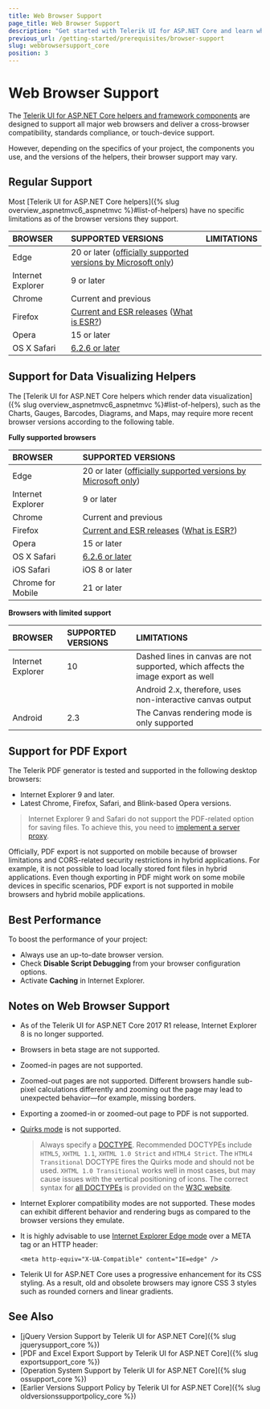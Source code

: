 ```yaml
---
title: Web Browser Support
page_title: Web Browser Support
description: "Get started with Telerik UI for ASP.NET Core and learn which are the browsers supported by the framework components."
previous_url: /getting-started/prerequisites/browser-support
slug: webbrowsersupport_core
position: 3
---
```


# Web Browser Support

The [Telerik UI for ASP.NET Core helpers and framework components](https://demos.telerik.com/aspnet-core/) are designed to support all major web browsers and deliver a cross-browser compatibility, standards compliance, or touch-device support.

However, depending on the specifics of your project, the components you use, and the versions of the helpers, their browser support may vary.

## Regular Support

Most [Telerik UI for ASP.NET Core helpers]({% slug overview_aspnetmvc6_aspnetmvc %}#list-of-helpers) have no specific limitations as of the browser versions they support.

| BROWSER           | SUPPORTED VERSIONS            | LIMITATIONS
| :---------------- | :---------------------------- | :---------------
| Edge              | 20 or later ([officially supported versions by Microsoft only](https://en.wikipedia.org/wiki/Microsoft_Edge#Release_history)) |
| Internet Explorer | 9 or later                    |
| Chrome            | Current and previous          |
| Firefox           | [Current and ESR releases](https://en.wikipedia.org/wiki/History_of_Firefox#Release_history) ([What is ESR?](https://www.mozilla.org/en-US/firefox/organizations/faq/))|
| Opera             | 15 or later                   |
| OS X Safari       | [6.2.6 or later](https://en.wikipedia.org/wiki/Safari_version_history#Mac)|

## Support for Data Visualizing Helpers

The [Telerik UI for ASP.NET Core helpers which render data visualization]({% slug overview_aspnetmvc6_aspnetmvc %}#list-of-helpers), such as the Charts, Gauges, Barcodes, Diagrams, and Maps, may require more recent browser versions according to the following table.

**Fully supported browsers**

| BROWSER           | SUPPORTED VERSIONS            |
| :---------------- | :---------------------------- |
| Edge              | 20 or later ([officially supported versions by Microsoft only](https://en.wikipedia.org/wiki/Microsoft_Edge#Release_history)) |
| Internet Explorer | 9 or later                    |
| Chrome            | Current and previous          |
| Firefox           | [Current and ESR releases](https://en.wikipedia.org/wiki/History_of_Firefox#Release_history) ([What is ESR?](https://www.mozilla.org/en-US/firefox/organizations/faq/))|
| Opera             | 15 or later                   |
| OS X Safari       | [6.2.6 or later](https://en.wikipedia.org/wiki/Safari_version_history#Mac)|
| iOS Safari        | iOS 8 or later                |
| Chrome for Mobile | 21 or later                   |

**Browsers with limited support**

| BROWSER           | SUPPORTED VERSIONS            | LIMITATIONS                               |
| :---------------- | :---------------------------- | :-----------                              |
| Internet Explorer | 10                            | Dashed lines in canvas are not supported, which affects the image export as well |
|                   |                               | Android 2.x, therefore, uses non-interactive canvas output |
| Android           | 2.3                           | The Canvas rendering mode is only supported

## Support for PDF Export

The Telerik PDF generator is tested and supported in the following desktop browsers:
* Internet Explorer 9 and later.
* Latest Chrome, Firefox, Safari, and Blink-based Opera versions.

> Internet Explorer 9 and Safari do not support the PDF-related option for saving files. To achieve this, you need to [implement a server proxy](https://docs.telerik.com/kendo-ui/controls/data-management/grid/export/pdf-export#using-server-proxy).

Officially, PDF export is not supported on mobile because of browser limitations and CORS-related security restrictions in hybrid applications. For example, it is not possible to load locally stored font files in hybrid applications. Even though exporting in PDF might work on some mobile devices in specific scenarios, PDF export is not supported in mobile browsers and hybrid mobile applications.

## Best Performance

To boost the performance of your project:
* Always use an up-to-date browser version.
* Check **Disable Script Debugging** from your browser configuration options.
* Activate **Caching** in Internet Explorer.

## Notes on Web Browser Support

* As of the Telerik UI for ASP.NET Core 2017 R1 release, Internet Explorer 8 is no longer supported.
* Browsers in beta stage are not supported.
* Zoomed-in pages are not supported.
* Zoomed-out pages are not supported. Different browsers handle sub-pixel calculations differently and zooming out the page may lead to unexpected behavior&mdash;for example, missing borders.
* Exporting a zoomed-in or zoomed-out page to PDF is not supported.
* [Quirks mode](http://www.quirksmode.org/css/quirksmode.html) is not supported.

    > Always specify a [DOCTYPE](http://www.sitepoint.com/web-foundations/doctypes/). Recommended DOCTYPEs include `HTML5`, `XHTML 1.1`, `XHTML 1.0 Strict` and `HTML4 Strict`. The `HTML4 Transitional` DOCTYPE fires the Quirks mode and should not be used. `XHTML 1.0 Transitional` works well in most cases, but may cause issues with the vertical positioning of icons. The correct syntax for [all DOCTYPEs](http://www.w3.org/QA/2002/04/valid-dtd-list.html) is provided on the [W3C website](http://www.w3.org/).

* Internet Explorer compatibility modes are not supported. These modes can exhibit different behavior and rendering bugs as compared to the browser versions they emulate.
* It is highly advisable to use [Internet Explorer Edge mode](https://docs.microsoft.com/en-us/internet-explorer/ie11-deploy-guide/tips-and-tricks-to-manage-ie-compatibility) over a META tag or an HTTP header:

    ```
    <meta http-equiv="X-UA-Compatible" content="IE=edge" />
    ```

* Telerik UI for ASP.NET Core uses a progressive enhancement for its CSS styling. As a result, old and obsolete browsers may ignore CSS 3 styles such as rounded corners and linear gradients.

## See Also

* [jQuery Version Support by Telerik UI for ASP.NET Core]({% slug jquerysupport_core %})
* [PDF and Excel Export Support by Telerik UI for ASP.NET Core]({% slug exportsupport_core %})
* [Operation System Support by Telerik UI for ASP.NET Core]({% slug ossupport_core %})
* [Earlier Versions Support Policy by Telerik UI for ASP.NET Core]({% slug oldversionssupportpolicy_core %})
